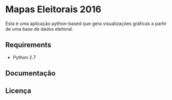 # Mapas Eleitorais 2016

Esta é uma aplicação python-based que gera visualizações gráficas a partir de uma base de dados eleitoral. 

## Requirements

* Python 2.7

## Documentação

## Licença
